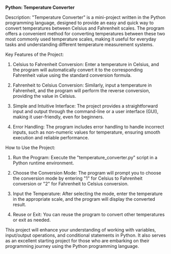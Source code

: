**Python: Temperature Converter**

Description:
"Temperature Converter" is a mini-project written in the Python programming language, designed to provide an easy and quick way to convert temperatures between Celsius and Fahrenheit scales. The program offers a convenient method for converting temperatures between these two most commonly used temperature scales, making it useful for everyday tasks and understanding different temperature measurement systems.

Key Features of the Project:

1. Celsius to Fahrenheit Conversion: Enter a temperature in Celsius, and the program will automatically convert it to the corresponding Fahrenheit value using the standard conversion formula.

2. Fahrenheit to Celsius Conversion: Similarly, input a temperature in Fahrenheit, and the program will perform the reverse conversion, providing the value in Celsius.

3. Simple and Intuitive Interface: The project provides a straightforward input and output through the command-line or a user interface (GUI), making it user-friendly, even for beginners.

4. Error Handling: The program includes error handling to handle incorrect inputs, such as non-numeric values for temperature, ensuring smooth execution and reliable performance.

How to Use the Project:

1. Run the Program: Execute the "temperature_converter.py" script in a Python runtime environment.

2. Choose the Conversion Mode: The program will prompt you to choose the conversion mode by entering "1" for Celsius to Fahrenheit conversion or "2" for Fahrenheit to Celsius conversion.

3. Input the Temperature: After selecting the mode, enter the temperature in the appropriate scale, and the program will display the converted result.

4. Reuse or Exit: You can reuse the program to convert other temperatures or exit as needed.

This project will enhance your understanding of working with variables, input/output operations, and conditional statements in Python. It also serves as an excellent starting project for those who are embarking on their programming journey using the Python programming language.
